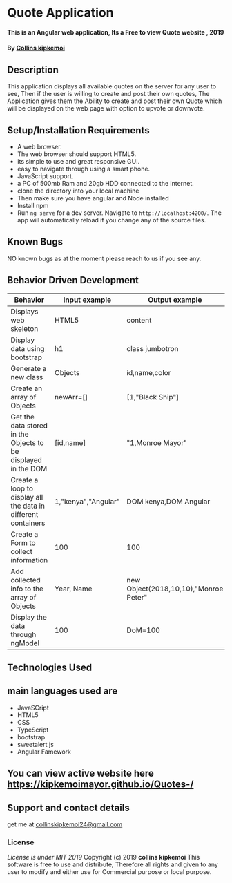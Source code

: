 # Quote Application
#### This is an Angular web application, Its a Free to view Quote website , 2019
#### By **[Collins kipkemoi](https://github.com/kipkemoimayor)**
## Description
This application displays all available quotes on the server for any user to see, Then if the user is willing to create and post their own quotes, The Application gives them the Ability to create and post their own Quote which will be displayed on the web page with option to upvote or downvote.
## Setup/Installation Requirements
* A web browser.
* The web browser should support HTML5.
* its simple to use and great responsive GUI.
* easy to navigate through using a smart phone.
* JavaScript support.
* a PC of 500mb Ram and 20gb HDD connected to the internet.
* clone the directory into your local machine
* Then make sure you have angular and Node installed
* Install npm
* Run `ng serve` for a dev server. Navigate to `http://localhost:4200/`. The app will automatically reload if you change any of the source files.
## Known Bugs
NO known bugs as at the moment please reach to us if you see any.
## Behavior Driven Development

| __Behavior__  | __Input example__ | __Output example__ |
| ------------- | ----------------- | ------------------ |
| Displays web skeleton | HTML5   | content |
| Display data using bootstrap  | h1    | class jumbotron |
| Generate a new class | Objects | id,name,color |
| Create an array of Objects | newArr=[] | [1,"Black Ship"] |
| Get the data stored in the Objects to be displayed in the DOM | [id,name] | "1,Monroe Mayor" |
| Create a loop to display all the data in different containers  | 1,"kenya","Angular" | DOM kenya,DOM Angular |
| Create a Form to collect information | 100 | 100 |
| Add collected info to the array of Objects | Year, Name | new Object(2018,10,10),"Monroe Peter" |
| Display the data through ngModel| 100 | DoM=100 |
## Technologies Used
## main languages used are
* JavaSCript
* HTML5
* CSS
* TypeScript
* bootstrap
* sweetalert js
* Angular Famework
## You can view active website here https://kipkemoimayor.github.io/Quotes-/
## Support and contact details
get me at collinskipkemoi24@gmail.com
### License
*License is under MIT 2019*
Copyright (c) 2019 **collins kipkemoi**
This software is free to use and distribute, Therefore all rights and given to any user to modify and either use for Commercial purpose or local purpose.
